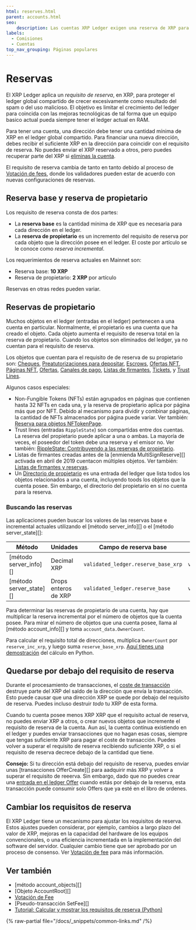 ```yaml
---
html: reserves.html
parent: accounts.html
seo:
    description: Las cuentas XRP Ledger exigen una reserva de XRP para reducir el spam en la información del ledger.
labels:
  - Comisiones
  - Cuentas
top_nav_grouping: Páginas populares
---
```

# Reservas

El XRP Ledger aplica un _requisito de reserva_, en XRP, para proteger el ledger global compartido de crecer excesivamente como resultado del spam o del uso malicioso. El objetivo es limitar el crecimiento del ledger para coincida con las mejoras tecnológicas de tal forma que un equipo basico actual pueda siempre tener el ledger actual en RAM.

Para tener una cuenta, una dirección debe tener una cantidad mínima de XRP en el ledger global compartido. Para financiar una nueva dirección, debes recibir el suficiente XRP en la dirección para coincidir con el requisito de reserva. No puedes enviar el XRP reservado a otros, pero puedes recuperar parte del XRP si [eliminas la cuenta](deleting-accounts.md).

El requisito de reserva cambia de tanto en tanto debido al proceso de [Votación de fees](../consensus-protocol/fee-voting.md), donde los validadores pueden estar de acuerdo con nuevas configuraciones de reservas.

## Reserva base y reserva de propietario

Los requisito de reserva consta de dos partes:

* La **reserva base** es la cantidad mínima de XRP que es necesaria para cada dirección en el ledger.
* La **reserva de propietario** es un incremento del requisito de reserva por cada objeto que la dirección posee en el ledger. El coste por artículo se le conoce como _reserva incremental_.

Los requerimientos de reserva actuales en Mainnet son:

- Reserva base: **10 XRP**
- Reserva de propietario: **2 XRP** por artículo

Reservas en otras redes pueden variar.

## Reservas de propietario

Muchos objetos en el ledger (entradas en el ledger) pertenecen a una cuenta en particular. Normalmente, el propietario es una cuenta que ha creado el objeto. Cada objeto aumenta el requisito de reserva total en la reserva de propietario. Cuando los objetos son eliminados del ledger, ya no cuentan para el requisito de reserva.

Los objetos que cuentan para el requisito de de reserva de su propietario son: [Cheques](../payment-types/checks.md), [Preatutorizaciones para depositar](depositauth.md#preauthorization), [Escrows](../payment-types/escrow.md), [Ofertas NFT](../tokens/nfts/trading.md), [Páginas NFT](../tokens/nfts/index.md), [Ofertas](../../references/protocol/ledger-data/ledger-entry-types/offer.md), [Canales de pago](../payment-types/payment-channels.md), [Listas de firmantes](multi-signing.md), [Tickets](tickets.md), y [Trust Lines](../tokens/fungible-tokens/index.md).

Algunos casos especiales:

- Non-Fungible Tokens (NFTs) están agrupados en páginas que contienen hasta 32 NFTs en cada una, y la reserva de propietario aplica por página más que por NFT. Debido al mecanismo para dividir y combinar páginas, la cantidad de NFTs almacenados por página puede variar. Ver también: [Reserva para objetos NFTokenPage](../../references/protocol/ledger-data/ledger-entry-types/nftokenpage.md#nftokenpage-reserve).
- Trust lines (entradas `RippleState`) son compartidas entre dos cuentas. La reserva del propietario puede aplicar a una o ambas. La mayoría de veces, el poseedor del token debe una reserva y el emisor no. Ver también: [RippleState: Contribuyendo a las reservas de propietario](../../references/protocol/ledger-data/ledger-entry-types/ripplestate.md#contributing-to-the-owner-reserve).
- Listas de firmantes creadas antes de la [enmienda MultiSignReserve][] activada en abril de 2019 cuentacon múltiples objetos. Ver también: [Listas de firmantes y reservas](../../references/protocol/ledger-data/ledger-entry-types/signerlist.md#signer-lists-and-reserves).
- Un [Directorio de propietario](../../references/protocol/ledger-data/ledger-entry-types/directorynode.md) es una entrada del ledger que lista todos los objetos relacionados a una cuenta, incluyendo toods los objetos que la cuenta posee. Sin embargo, el directorio del propietario en sí no cuenta para la reserva.

### Buscando las reservas

Las aplicaciones pueden buscar los valores de las reservas base e incremental actuales utilizando el [método server_info][] o el [método server_state][]:

| Método                  | Unidades             | Campo de reserva base               | Campo de reserva incremental       |
|-------------------------|----------------------|-------------------------------------|------------------------------------|
| [método server_info][]  | Decimal XRP          | `validated_ledger.reserve_base_xrp` | `validated_ledger.reserve_inc_xrp` |
| [método server_state][] | Drops enteros de XRP | `validated_ledger.reserve_base`     | `validated_ledger.reserve_inc`     |

Para determinar las reservas de propietario de una cuenta, hay que multiplicar la reserva incremental por el número de objetos que la cuenta posee. Para mirar el número de objetos que una cuenta posee, llama al [método account_info][] y toma `account_data.OwnerCount`.

Para calcular el requisito total de direcciones, multiplica `OwnerCount` por `reserve_inc_xrp`, y luego suma `reserve_base_xrp`. [Aquí tienes una demostración](../../tutorials/python/build-apps/build-a-desktop-wallet-in-python.md#codeblock-17) del cálculo en Python.


## Quedarse por debajo del requisito de reserva

Durante el procesamiento de transacciones, el [coste de transacción](../transactions/transaction-cost.md) destruye parte del XRP del saldo de la dirección que envía la transacción. Esto puede causar que una dirección XRP se quede por debajo del requisito de reserva. Puedes incluso destruir _todo_ tu XRP de esta forma.

Cuando tu cuenta posee menos XRP XRP que el requisito actual de reserva, no puedes enviar XRP a otros, o crear nuevos objetos que incremente el requisito de reserva de la cuenta. Aun así, la cuenta continua existiendo en el ledger y puedes enviar transacciones que no hagan esas cosas, siempre que tengas suficiente XRP para pagar el coste de transacción. Puedes volver a superar el requisito de reserva recibiendo suficiente XRP, o si el requisito de reserva decrece debajo de la cantidad que tiene.

**Consejo:** Si tu dirección está debajo del requisito de reserva, puedes enviar unas [transacciones OfferCreate][] para aadquirir más XRP y volver a superar el requisito de reeerva. Sin embargo, dado que no puedes crear una [entrada en el ledger Offer](../../references/protocol/ledger-data/ledger-entry-types/offer.md) cuando estás por debajo de la reserva, esta transacción puede consumir solo Offers que ya esté en el libro de ordenes.


## Cambiar los requisitos de reserva

El XRP Ledger tiene un mecanismo para ajustar los requisitos de reserva. Estos ajustes pueden considerar, por ejemplo, cambios a largo plazo del valor de XRP, mejoras en la capacidad del hardware de los equipos convencionales, o una eficiencia incrementada en la implementación del software del servidor. Cualquier cambio tiene que ser aprobado por un proceso de consenso. Ver [Votación de fee](../consensus-protocol/fee-voting.md) para más información.

## Ver también

- [método account_objects][]
- [Objeto AccountRoot][]
- [Votación de Fee](../consensus-protocol/fee-voting.md)
- [Pseudo-transacción SetFee][]
- [Tutorial: Calcular y mostrar los requisitos de reserva (Python)](../../tutorials/python/build-apps/build-a-desktop-wallet-in-python.md#3-display-an-account)

{% raw-partial file="/docs/_snippets/common-links.md" /%}
